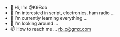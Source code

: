 - 👋 Hi, I’m @K9Bob
- 👀 I’m interested in script, electronics, ham radio ...
- 🌱 I’m currently learning everything ...
- 💞️ I’m looking around ...
- 📫 How to reach me ... rb_c@gmx.com

<!---
K9Bob/K9Bob is a ✨ special ✨ repository because its `README.md` (this file) appears on your GitHub profile.
You can click the Preview link to take a look at your changes.
--->
